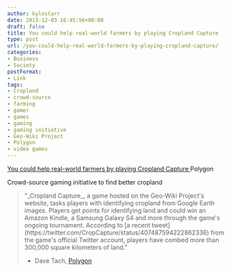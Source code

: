 ```yaml
---
author: kylestarr
date: 2013-12-03 16:45:56+00:00
draft: false
title: You could help real-world farmers by playing Cropland Capture
type: post
url: /you-could-help-real-world-farmers-by-playing-cropland-capture/
categories:
- Business
- Society
postFormat:
- Link
tags:
- Cropland
- crowd-source
- farming
- gamer
- games
- gaming
- gaming initiative
- Geo-Wiki Project
- Polygon
- video games
---
```


[You could help real-world farmers by playing Cropland Capture
](http://www.polygon.com/2013/12/2/5167386/cropland-capture-help-farmers-geo-wiki)Polygon

Crowd-source gaming initiative to find better cropland


<blockquote>"_Cropland Capture_, a game hosted on the Geo-Wiki Project's website, tasks players with identifying cropland from Google Earth images. Players get points for identifying land and could win an Amazon Kindle, a Samsung Galaxy S4 and more through the game's ongoing tournament. According to [a recent tweet](https://twitter.com/CropCapture/status/407487594222862336) from the game's official Twitter account, players have combed more than 300,000 square kilometers of land."

- Dave Tach, [Polygon](http://www.polygon.com/2013/12/2/5167386/cropland-capture-help-farmers-geo-wiki)</blockquote>
